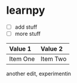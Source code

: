 # learnpy

- [ ] add stuff
- [ ] more stuff

| Value 1 | Value 2 |
| :------------- | :------------- |
| Item One       | Item Two       |

another edit, experimentin
